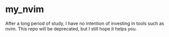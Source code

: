 # my_nvim
After a long period of study, I have no intention of investing in tools such as nvim. This repo will be deprecated, but I still hope it helps you.
